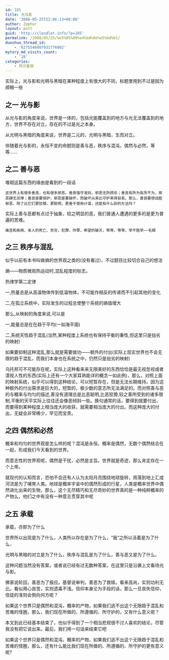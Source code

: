 ```yaml
---
id: 185
title: 光与影
date: '2008-05-25T22:06:13+08:00'
author: Zephur
layout: post
guid: 'http://cloudlet.info/?p=185'
permalink: /2008/05/25/%e5%85%89%e4%b8%8e%e5%bd%b1/
duoshuo_thread_id:
    - '6275546007031776002'
mytory_md_visits_count:
    - '28'
categories:
    - 风沙星辰
---
```


实际上，光与影和光明与黑暗在某种程度上有很大的不同，标题里用到不过是因为顺眼一些

## 之一 光与影

从光与影的角度来说，世界是一体的，包括光能覆盖到的地方与光无法覆盖到的地方，世界不存在对立，存在的不过是光之本身。

从光明与黑暗的角度来说，世界是二元的，光明与黑暗，生而对立。

伴随着光与影的，永恒不变的命题则是善与恶，秩序与混沌，偶然与必然，等等……

<!-- more -->

## 之二 善与恶

堆砌这篇东西的缘由是看到的一段话

`这世界上有很多善良，也有很多邪恶。善良恪守准则，邪恶无所顾忌；善良有所为有所不为，邪恶肆无忌惮；善良是要保护，邪恶是要破坏，而破坏从来比守护来得容易。那么，善良要想战胜邪恶，除了比它们更狡猾，更聪明，更善于使用计谋，还能有什么别的方法吗？`

实际上善与恶都有点过于抽象，较之明显的恶，我们普通人遭遇的更多的是更为普遍的苦难。

`痛苦和疾病、亲人的死亡、贫穷，犯罪、作孽，希望的破灭，等等，等等，举不胜举——毛姆`

## 之三 秩序与混乱

似乎以前有本书叫做熵的世界观之类的(没有看过)，不过题目比较切合自己的想法

熵——物质微观热运动时,混乱程度的标志。

热律学第二定律

一,热量总是从高温物体传到低温物体，不可能作相反的传递而不引起其他的变化

二,在孤立系统中，实际发生的过程总使整个系统的熵值增大

那么,从映射的角度来说,可以是

一,能量总是在在趋于平均(一如海平面)

二,系统天性趋于混乱(当然,某种程度上系统也有保持平衡的秉性,但这里只是拙劣的映射)

如果要抑制这种混乱,那么就是需要做功——额外的付出(实际上现实世界也不会无限的趋于混乱，而我们本身也在系统之中，仍然只是拙劣的映射)

乌托邦可不可能存在呢，实际上这种看来来无限美好的东西恰恰是最无视忽视或者漠视人性的东西(实际上还有一个大家耳熟能详的概念一如此例)，那么，对照上面的映射系统，似乎可以得到这种结论，可以短暂存在，但是无法长期维持。因为这种额外的付出需求是巨大的，短暂的，极少数的意志所无法满足的。而对照善与恶的与概率与均匀的描述,善没有道理总是比恶聪明,比恶狡猾,较之善所受到的诸多限制,平衡的天平实际上往往还会像恶倾斜一些。换句通常的话，要得到就要付出，而要得到某种程度上相当庞大的收获，就需要相当庞大的付出。而这种庞大的付出，无疑会非常稀少，罕见而宝贵。

## 之四 偶然和必然

概率和均匀的世界观是怎么样的呢？混沌是永恒，概率是偶然，无数个偶然结合在一起，形成我们今天看到的世界。

而意志性的世界观呢，偶然是干扰，必然是主旨。世界就是奇迹，那么肯定存在一个上帝。

就现代的认知而言，恐怕不会还有人认为太阳月亮围绕地球旋转，雨落到地上汇成河流是为了哺育人类。地球是概率宇宙中的偶然形成的行星，人类是概率世界中偶然进化出来的生物，那么，这个无尽精巧和无尽奇妙的世界真的是一种纯粹概率的产物么，他们之中有没有一种意志贯穿其中呢

## 之五 承载

承载，亦即为了什么

世界所以出现是为了什么，人类所以存在是为了什么，“我”之所以活着是为了什么，

光明与黑暗的对立是为了什么，秩序与混乱是为了什么，善与恶又是为了什么。

这种问题当然没有答案，或者说已经有过无数种答案，在这里只是沿袭上文看待光与影。

佛家说轮回，善恶为了报应。基督说审判，善恶为了救赎。看来高尚，实则功利无比。看似用心良苦，实则遗毒不浅。信仰本身沦为手段的话，那么一旦丧失信仰，信徒的准则会倒向何方呢？

如果这个世界只是偶然和混沌，概率的产物，如果我们逃不出这个无限趋于混乱和苦难的怪圈，那么，我们现在所做的、所遵循的、所守护的，又有什么意义呢？

本文到此已经基本结束了，也似乎得到了一个相当悲观很不讨人喜欢的结论，尽管我没有把它说出来。最后，我们用一句话来结束它吧

如果这个世界只是偶然和混沌，概率的产物，如果我们逃不出这个无限趋于混乱和苦难的怪圈，那么，还有什么能比我们现在所做的、所遵循的、所守护的更有意义呢?